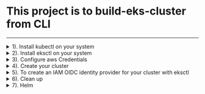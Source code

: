 # This project is to build-eks-cluster from CLI
---
<details><summary>1). Install kubectl on your system</summary>
<p> 

- If using Windows OS open `PowerShell` as Administrator, enter the url below to download kubectl binaries.
```bash
curl -o kubectl.exe https://amazon-eks.s3.us-west-2.amazonaws.com/1.20.4/2021-04-12/bin/windows/amd64/kubectl.exe
```
- a). Create a `bin` folder in any location of your choice.
- b). Open location where `kubectl.exe` is located.
- c) .Copy or cut `kubectl.exe`  file and paste in you `bin` folder.
- d). Add the Path of the `bin` folder to your environment variable (under `User variable for <user-name>`)
- e). Enter `kubectl version --short --client` to test kubectl version.
- you may see [aws documentation](https://docs.aws.amazon.com/eks/latest/userguide/install-kubectl.html) for installation guide.
</p>
</details>

<details><summary>2). Install eksctl on your system</summary>
<p>

- a). If you are using `Windows OS`, cick [here](https://github.com/weaveworks/eksctl/releases/download/0.51.0/eksctl_Windows_amd64.zip) to download the zip file or see [aws documentation](https://docs.aws.amazon.com/eks/latest/userguide/eksctl.html) for installation guide.

- b). Follow configuration steps( a to d) above to set up eksctl. Remember,you will have to create a folder with different name other than `bin` if they have to be in the same location or directory.
- c). Enter `eksctl version` to see its current version

</p>
</details>

<details><summary>3). Configure aws Credentials</summary>
<p>

- Open `command prompt` or and enter `aws configure` and the enter your `AWS Access Key ID`, `AWS Secret Access Key `, `Default region name [us-east-1]`, etc

 ```bash
 AWS Access Key ID [****************OZOR]: HZYOSSXYULSJSJSHSKK
 AWS Secret Access Key [****************ifZc]: rtshjskll+kksksksksssksks
Default region name [us-east-1]: us-west-1
Default output format [None]: 
```
- If you don't have `awscli` installed, see (aws documentation)[https://docs.aws.amazon.com/cli/latest/userguide/install-cliv2-windows.html] for installation guides.

</p>
</details>

<details><summary>4). Create your cluster</summary>
<p>

- On `PowerSell`, enter the command below to create your cluster named `apple-cluster`,
```bash
eksctl create cluster \
--name apple-cluster \
--version 1.17 \
--region us-west-2 \
--nodegroup-name linux-nodes \
--node-type t3.large \
--nodes 2
```
- A cluster will fail if desired compute resources(`instance type`) are not available in default AZ. Most often, you will receive message with reasons why cluster creation failed in default AZ. In this case you can specify AZ where your desired compute resources are available.  
 
 ```bash
 
eksctl create cluster \
--name prod-cluster \
--version 1.21 \
--zones us-west-2a,us-west-2b,us-west-2c \
--nodegroup-name linux-nodes \
--node-type c4.4xlarge \
--nodes 2
 ```
- Enter `aws eks --region us-west-2 describe-cluster --name apple-cluster --query cluster.status` to check the status of the cluster. If successfully created, you should see `"ALIVE"`
- Enter `aws eks --region us-west-2 update-kubeconfig --name apple-cluster` to update and export kubernetes configuration file to your local.
- `$ cat ~/.kube/config` to see kubernetes configuration file. You shold see something like this. 
```bash
apiVersion: v1
clusters:
- cluster:
    certificate-authority-data: CERT
    server: https://xxxxxxx.sk1.us-east-1.eks.amazonaws.com
  name: arn:aws:eks:us-east-1:xxxxxxx:cluster/eks-cluster
contexts:
- context:
    cluster: arn:aws:eks:us-east-1:xxxxxxx:cluster/eks-cluster
    user: arn:aws:eks:us-east-1:xxxxxxx:cluster/eks-cluster
  name: arn:aws:eks:us-east-1:xxxxxxx:cluster/eks-cluster
current-context: arn:aws:eks:us-east-1:xxxxxxx:cluster/eks-cluster
kind: Config
preferences: {}
users:
- name: arn:aws:eks:us-east-1:xxxxxxx:cluster/eks-cluster
  user:
    exec:
      apiVersion: client.authentication.k8s.io/v1alpha1
      args:
      - --region
      - us-east-1
      - eks
      - get-token
      - --cluster-name
      - eks-cluster
      command: aws
```

- Now that your cluster is up and running, move to directory where your `"YAML defination files"` are located and start creating your appliactions.

```bash
kubectl get ns
```
```bash
kubectl get cs
```
```bash
kubectl get node
```
```bash
kubectl get pods -A
```
```bash
kubectl get apiservices
```
```bash
kubectl get svc
```

</p>
</details>

<details><summary>5). To create an IAM OIDC identity provider for your cluster with eksctl</summary>
<p>
 
 - Determine whether you have an existing IAM OIDC provider for your cluster.

View your cluster's OIDC provider URL.

 ```bash
 aws eks --region us-west-2 describe-cluster --name <cluster_name> --query "cluster.identity.oidc.issuer" --output text
 ```
 Example output:

```bash
https://oidc.eks.us-west-2.amazonaws.com/id/EXAMPLED539D4633E53DE1B716D3041E
```
- List the IAM OIDC providers in your account. Replace <EXAMPLED539D4633E53DE1B716D3041E> (including <>) with the value returned from the previous command.

 ```bash
 aws iam list-open-id-connect-providers | grep <EXAMPLED539D4633E53DE1B716D3041E>
 ```

 Example output:

 ```bash
 "Arn": "arn:aws-cn:iam::111122223333:oidc-provider/oidc.eks.us-west-2.amazonaws.com/id/EXAMPLED539D4633E53DE1B716D3041E"
 ```

 If output is returned from the previous command, then you already have a provider for your cluster. If no output is returned, then you must create an IAM OIDC provider.

- Create an IAM OIDC identity provider for your cluster with the following command. Replace <cluster_name> (including <>) with your own value.

```bash
eksctl --region us-west-2 utils associate-iam-oidc-provider --cluster apple-cluster --approve
```
**To create an IAM OIDC identity provider for your cluster with the AWS Management Console**

- Open the Amazon EKS console (here)[https://console.aws.amazon.com/eks/home#/clusters].

- Select the name of your cluster and then select the **Configuration** tab.

- In the **Details** section, note the value of the **OpenID Connect provider URL**.

- Open the IAM console (here)[https://console.aws.amazon.com/iam/].

- In the navigation panel, choose Identity Providers. If a Provider is listed that matches the URL for your cluster, then you already have a provider for your cluster. If a provider isn't listed that matches the URL for your cluster, then you must create one.

- To create a provider, choose **Add Provider**.

- For **Provider Type**, **choose OpenID Connect**.

- For **Provider URL**, paste the OIDC issuer URL for your cluster, and then choose **Get thumbprint**.

- For **Audience**, enter `sts.amazonaws.com` and choose **Add provider**.
</p>
</details>

<details><summary>6). Clean up </summary>
<p>

- Enter `$ eksctl delete cluster --region=us-west-2 --name=apple-cluster` to delete your cluster

</p>
</details>

<details><summary>7). Helm </summary>
<p>

**Install app in a kubernetes using helm**

- helm install <app_name> <repo_name>/<chart_name>. This will install an application to your kubernetes cluster

for example, installing prometheus will look like this

```bash
helm install prometheus prometheus/kube-prometheus-stack
```
- To specify `namespace`, run:

```bash
helm install prometheus prometheus/kube-prometheus-stack --namespace monitoring
```
**Upgrade installed application**

```bash
helm upgrade prometheus prometheus/kube-prometheus-stack # This will apply changes that have been made 
```
Note!
namespace `monitoring` must exist

**List all helm releases and revisions in the cluster**
To list all helm releases  in the cluater, run
```bash
helm ls -A 
```

You should have something like this

```bash
NAME            NAMESPACE       REVISION        UPDATED                                 STATUS          CHART                           APP VERSION
prometheus      monitoring      2               2022-02-05 17:36:43.3369651 -0500 EST   deployed        kube-prometheus-stack-31.0.0    0.53.1
```

**Create empty helm Chart**

 You can crete an empty helm chart then modify with your own docker images and configurations

```bash
helm create my-chart
```

**Generate Chart from local repo**

- A helm chart can be pull from local repository. Here, you can make modifications on `values.yaml` file before installing the application or upgrade already existing applicaton.

```bash
helm pull prometheus/kube-prometheus-stack --untar=true
```
This will generate `kube-prometheus-stack` with `template`, `values.yaml` etc. You may rename the chart(`kube-prometheus-stack`) by running,

```bash
mv kube-prometheus-stack prometheus # This will rename kube-prometheus-stack folder to prometheus
```
**Install local chart**

To install local chart, run;

```bash
helm install prometheus ./prometheus -n monitoring 
``
</p>
</details>





